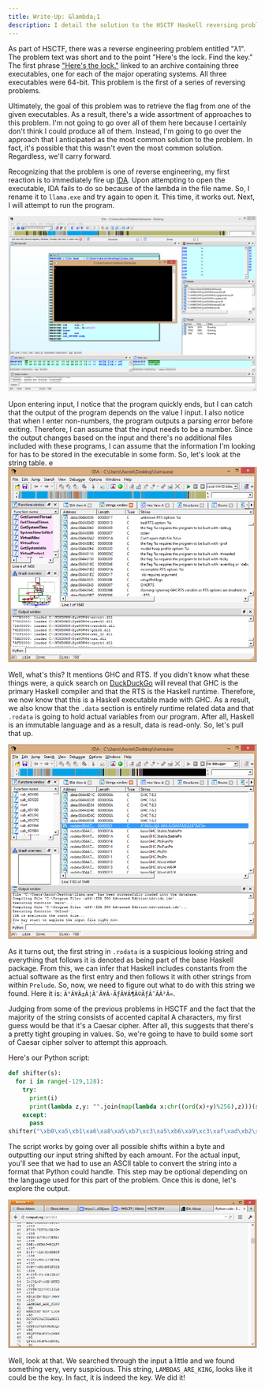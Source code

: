 ```yaml
---
title: Write-Up: &lambda;1
description: I detail the solution to the HSCTF Haskell reversing problem entitled '&lambda;1'.
---
```


As part of HSCTF, there was a reverse engineering problem entitled "λ1". The problem text was short and to the point "Here's the lock. Find the key." The first phrase ["Here's the lock."](http://compete.hsctf.com/ciJsbu4VFk/%CE%BB1.zip) linked to an archive containing three executables, one for each of the major operating systems. All three executables were 64-bit. This problem is the first of a series of reversing problems.

Ultimately, the goal of this problem was to retrieve the flag from one of the given executables. As a result, there's a wide assortment of approaches to this problem. I'm not going to go over all of them here because I certainly don't think I could produce all of them. Instead, I'm going to go over the approach that I anticipated as the most common solution to the problem. In fact, it's possible that this wasn't even the most common solution. Regardless, we'll carry forward.

Recognizing that the problem is one of reverse engineering, my first reaction is to immediately fire up [IDA](https://www.hex-rays.com/products/ida/index.shtml). Upon attempting to open the executable, IDA fails to do so because of the lambda in the file name. So, I rename it to `llama.exe` and try again to open it. This time, it works out. Next, I will attempt to run the program.

![Running llama.](/images/L1-Screen1.png)

Upon entering input, I notice that the program quickly ends, but I can catch that the output of the program depends on the value I input. I also notice that when I enter non-numbers, the program outputs a parsing error before exiting. Therefore, I can assume that the input needs to be a number. Since the output changes based on the input and there's no additional files included with these programs, I can assume that the information I'm looking for has to be stored in the executable in some form. So, let's look at the string table.
e
![Looking at the string table.](/images/L1-Screen2.png)

Well, what's this? It mentions GHC and RTS. If you didn't know what these things were, a quick search on [DuckDuckGo](https://duckduckgo.com/?q=GHCRTS) will reveal that GHC is the primary Haskell compiler and that the RTS is the Haskell runtime. Therefore, we now know that this is a Haskell executable made with GHC. As a result, we also know that the `.data` section is entirely runtime related data and that `.rodata` is going to hold actual variables from our program. After all, Haskell is an immutable language and as a result, data is read-only. So, let's pull that up.

![Looking at .rodata.](/images/L1-Screen3.png)

As it turns out, the first string in `.rodata` is a suspicious looking string and everything that follows it is denoted as being part of the base Haskell package. From this, we can infer that Haskell includes constants from the actual software as the first entry and then follows it with other strings from within `Prelude`. So, now, we need to figure out what to do with this string we found. Here it is: `Â°Â¥Â±Â¦Â¨Â¥Â·ÃƒÂ¥Â¶Â©ÃƒÂ¯Â­Â²Â«`. 

Judging from some of the previous problems in HSCTF and the fact that the majority of the string consists of accented capital A characters, my first guess would be that it's a Caesar cipher. After all, this suggests that there's a pretty tight grouping in values. So, we're going to have to build some sort of Caesar cipher solver to attempt this approach.

Here's our Python script:
```python
def shifter(s):
  for i in range(-129,128):
    try:
      print(i)
      print(lambda z,y: "".join(map(lambda x:chr((ord(x)+y)%256),z)))(s,i)
    except:
      pass
shifter("\xb0\xa5\xb1\xa6\xa8\xa5\xb7\xc3\xa5\xb6\xa9\xc3\xaf\xad\xb2\xab")
```

The script works by going over all possible shifts within a byte and outputting our input string shifted by each amount. For the actual input, you'll see that we had to use an ASCII table to convert the string into a format that Python could handle. This step may be optional depending on the language used for this part of the problem. Once this is done, let's explore the output.

![Output from shifter.](/images/L1-Screen4.png)

Well, look at that. We searched through the input a little and we found something very, very suspicious. This string, `LAMBDAS_ARE_KING`, looks like it could be the key. In fact, it is indeed the key. We did it! 
